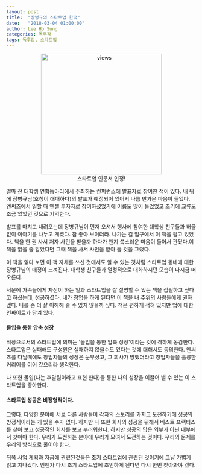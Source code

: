 ```yaml
---
layout: post
title:  "장병규의 스타트업 한국"
date:   "2018-03-04 01:00:00"
author: Lee Ho Sung
categories: 독후감
tags: 독후감, 스타트업
---
```


<center>
	<figure>
		<img src="http://blog.novice.io/assets/장병규의스타트업한국-1.jpg" width="320" alt="views">
		<figcaption>스타트업 인문서 인정!</figcaption>
	</figure>
</center>

얼마 전 대학생 연합동아리에서 주최하는 컨퍼런스에 발표자료 참여한 적이 있다. 내 뒤에 장병규님(호칭이 애매하다)의 발표가 예정되어 있어서 나름 반가운 마음이 들었다. 엔써즈에서 일할 때 엔젤 투자자로 참여하셨었기에 이름도 많이 들었었고 초기에 교류도 조금 있었던 것으로 기억한다. 

발표를 마치고 내려오는데 장병규님이 먼저 오셔서 행사에 참여한 대학생 친구들과 허물없이 이야기를 나누고 계셨다. 참 좋아 보이더라. 나가는 길 입구에서 이 책을 팔고 있었다. 책을 한 권 사서 저자 사인을 받을까 하다가 왠지 쑥스러운 마음이 들어서 관뒀다.이 책을 읽을 줄 알았다면 그때 책을 사서 사인을 받아 둘 것을 그랬다.

이 책을 읽다 보면 이 책 자체를 쓰신 것에서도 알 수 있는 것처럼 스타트업 동네에 대한 장병규님의 애정이 느껴진다. 대학생 친구들과 열정적으로 대화하시던 모습이 다시금 떠오른다.  

서문에 가족들에게 자신이 하는 일과 스타트업을 잘 설명할 수 있는 책을 집필하고 싶다고 하셨는데, 성공하셨다. 내가 창업을 하게 된다면 이 책을 내 주위의 사람들에게 권하겠다. 나를 좀 더 잘 이해해 줄 수 있지 않을까 싶다. 책은 편하게 적혀 있지만 업에 대한 인싸이트가 담겨 있다. 

#### 몰입을 통한 압축 성장

직장으로서의 스타트업에 의미는 '몰입을 통한 압축 성장'이라는 것에 격하게 동감한다. 스타트업은 실패해도 구성원은 실패하지 않을수도 있다는 것에 대해서도 동의한다. 엔써즈를 다닐때에도 창업자들의 성장은 눈부셨고, 그 회사가 망했더라고 창업자들을 훌륭한 커리어를 이어 갔으리라 생각한다. 

나 또한 몰입(나는 후달림이라고 표현 한다)을 통한 나의 성장을 이끌어 낼 수 있는 이 스타트업을 좋아한다.   

#### 스타트업 성공은 비정형적이다. 

그렇다. 다양한 분야에 서로 다른 사람들이 각자의 스토리를 가지고 도전하기에 성공의 방정식이라는 게 있을 수가 없다. 하지만 나 또한 회사의 성공을 위해서 베스트 프랙티스를 찾아 보고 성공적인 회사를 보고 부러워한다. 하지만 성공의 답은 외부가 아닌 내부에서 찾아야 한다. 우리가 도전하는 분야에 우리가 모여서 도전하는 것이다. 우리의 문제를 우리의 방식으로 풀어야 한다. 

뒤쪽 사업 계획과 자금에 관련된것들은 초기 스타트업에 관련된 것이기에 그냥 가볍게 읽고 지나갔다. 언젠가 다시 초기 스타트업에 조인하게 된다면 다시 한번 찾아봐야 겠다.
